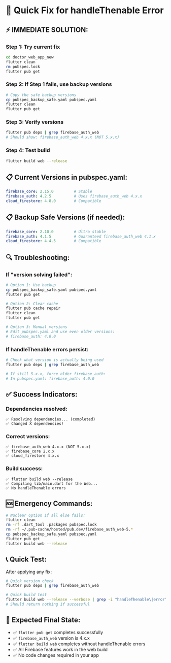 # 🚀 Quick Fix for handleThenable Error

## ⚡ **IMMEDIATE SOLUTION:**

### **Step 1: Try current fix**
```bash
cd doctor_web_app_new
flutter clean
rm pubspec.lock
flutter pub get
```

### **Step 2: If Step 1 fails, use backup versions**
```bash
# Copy the safe backup versions
cp pubspec_backup_safe.yaml pubspec.yaml
flutter clean
flutter pub get
```

### **Step 3: Verify versions**
```bash
flutter pub deps | grep firebase_auth_web
# Should show: firebase_auth_web 4.x.x (NOT 5.x.x)
```

### **Step 4: Test build**
```bash
flutter build web --release
```

## 📋 **Current Versions in pubspec.yaml:**
```yaml
firebase_core: 2.15.0         # Stable
firebase_auth: 4.2.5          # Uses firebase_auth_web 4.x.x
cloud_firestore: 4.8.0        # Compatible
```

## 📋 **Backup Safe Versions (if needed):**
```yaml
firebase_core: 2.10.0         # Ultra stable
firebase_auth: 4.1.5          # Guaranteed firebase_auth_web 4.1.x
cloud_firestore: 4.4.5        # Compatible
```

## 🔍 **Troubleshooting:**

### **If "version solving failed":**
```bash
# Option 1: Use backup
cp pubspec_backup_safe.yaml pubspec.yaml
flutter pub get

# Option 2: Clear cache
flutter pub cache repair
flutter clean
flutter pub get

# Option 3: Manual versions
# Edit pubspec.yaml and use even older versions:
# firebase_auth: 4.0.0
```

### **If handleThenable errors persist:**
```bash
# Check what version is actually being used
flutter pub deps | grep firebase_auth_web

# If still 5.x.x, force older firebase_auth:
# In pubspec.yaml: firebase_auth: 4.0.0
```

## ✅ **Success Indicators:**

### **Dependencies resolved:**
```
✅ Resolving dependencies... (completed)
✅ Changed X dependencies!
```

### **Correct versions:**
```
✅ firebase_auth_web 4.x.x (NOT 5.x.x)
✅ firebase_core 2.x.x
✅ cloud_firestore 4.x.x
```

### **Build success:**
```
✅ flutter build web --release
✅ Compiling lib/main.dart for the Web...
✅ No handleThenable errors
```

## 🆘 **Emergency Commands:**

```bash
# Nuclear option if all else fails:
flutter clean
rm -rf .dart_tool .packages pubspec.lock
rm -rf ~/.pub-cache/hosted/pub.dev/firebase_auth_web-5.*
cp pubspec_backup_safe.yaml pubspec.yaml
flutter pub get
flutter build web --release
```

## 📞 **Quick Test:**

After applying any fix:
```bash
# Quick version check
flutter pub deps | grep firebase_auth_web

# Quick build test  
flutter build web --release --verbose | grep -i "handleThenable\|error"
# Should return nothing if successful
```

## 🎯 **Expected Final State:**

- ✅ `flutter pub get` completes successfully
- ✅ `firebase_auth_web` version is 4.x.x
- ✅ `flutter build web` completes without handleThenable errors
- ✅ All Firebase features work in the web build
- ✅ No code changes required in your app
